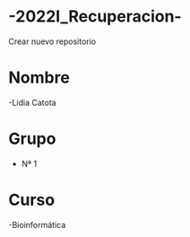 # -2022I_Recuperacion-
Crear nuevo repositorio
# Nombre
-Lidia Catota 
# Grupo 
- Nª 1
# Curso 
-Bioinformática 
